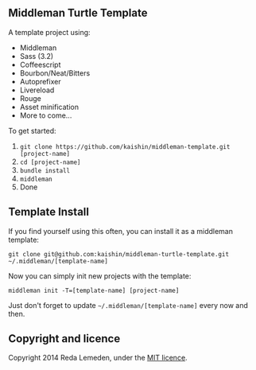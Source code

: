 ## Middleman Turtle Template

A template project using:

- Middleman
- Sass (3.2)
- Coffeescript
- Bourbon/Neat/Bitters
- Autoprefixer
- Livereload
- Rouge
- Asset minification
- More to come...

To get started:

1. `git clone https://github.com/kaishin/middleman-template.git [project-name]`
2. `cd [project-name]`
3. `bundle install`
4. `middleman`
5. Done

## Template Install

If you find yourself using this often, you can install it as a middleman template:

`git clone git@github.com:kaishin/middleman-turtle-template.git
~/.middleman/[template-name]`

Now you can simply init new projects with the template:

`middleman init -T=[template-name] [project-name]`

Just don't forget to update `~/.middleman/[template-name]` every now and then.


## Copyright and licence

Copyright 2014 Reda Lemeden, under the [MIT licence](LICENSE).
